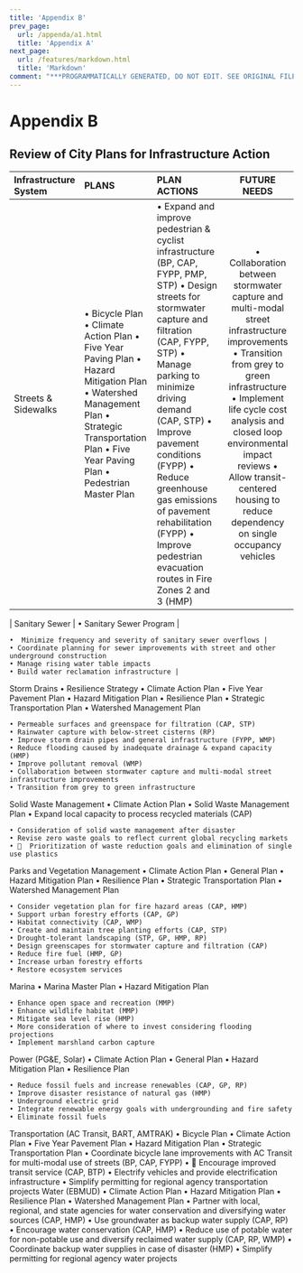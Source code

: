 ```yaml
---
title: 'Appendix B'
prev_page:
  url: /appenda/a1.html
  title: 'Appendix A'
next_page:
  url: /features/markdown.html
  title: 'Markdown'
comment: "***PROGRAMMATICALLY GENERATED, DO NOT EDIT. SEE ORIGINAL FILES IN /content***"
---
```

# Appendix B
## Review of City Plans for Infrastructure Action


| Infrastructure System | PLANS| PLAN ACTIONS| FUTURE NEEDS |
| :--- | :--- | :--- | :---: |
| Streets & Sidewalks | • Bicycle Plan • Climate Action Plan • Five Year Paving Plan • Hazard Mitigation Plan • Watershed Management Plan • Strategic Transportation Plan • Five Year Paving Plan • Pedestrian Master Plan | • Expand and improve pedestrian & cyclist infrastructure (BP, CAP, FYPP, PMP, STP) • Design streets for stormwater capture and filtration (CAP, FYPP, STP) • Manage parking to minimize driving demand (CAP, STP) • Improve pavement conditions (FYPP) • Reduce greenhouse gas emissions of pavement rehabilitation (FYPP) • Improve pedestrian evacuation routes in Fire Zones 2 and 3 (HMP) | • Collaboration between stormwater capture and multi-modal street infrastructure improvements • Transition from grey to green infrastructure • Implement life cycle cost analysis and closed loop environmental impact reviews • Allow transit-centered housing to reduce dependency on single occupancy vehicles |




| Sanitary Sewer |
    • Sanitary Sewer Program |

    •  Minimize frequency and severity of sanitary sewer overflows |
    • Coordinate planning for sewer improvements with street and other underground construction
    • Manage rising water table impacts
    • Build water reclamation infrastructure |





Storm Drains
    • Resilience Strategy
    • Climate Action Plan
    • Five Year Pavement Plan
    • Hazard Mitigation Plan
    • Resilience Plan
    • Strategic Transportation Plan
    • Watershed Management Plan

    • Permeable surfaces and greenspace for filtration (CAP, STP)
    • Rainwater capture with below-street cisterns (RP)
    • Improve storm drain pipes and general infrastructure (FYPP, WMP)
    • Reduce flooding caused by inadequate drainage & expand capacity (HMP)
    • Improve pollutant removal (WMP)
    • Collaboration between stormwater capture and multi-modal street infrastructure improvements
    • Transition from grey to green infrastructure
Solid Waste Management
    • Climate Action Plan
    • Solid Waste Management Plan
    • Expand local capacity to process recycled materials (CAP)

    • Consideration of solid waste management after disaster
    • Revise zero waste goals to reflect current global recycling markets
    •   Prioritization of waste reduction goals and elimination of single use plastics
Parks and Vegetation Management
    • Climate Action Plan
    • General Plan
    • Hazard Mitigation Plan
    • Resilience Plan
    • Strategic Transportation Plan
    • Watershed Management Plan

    • Consider vegetation plan for fire hazard areas (CAP, HMP)
    • Support urban forestry efforts (CAP, GP)
    • Habitat connectivity (CAP, WMP)
    • Create and maintain tree planting efforts (CAP, STP)
    • Drought-tolerant landscaping (STP, GP, HMP, RP)
    • Design greenscapes for stormwater capture and filtration (CAP)
    • Reduce fire fuel (HMP, GP)
    • Increase urban forestry efforts
    • Restore ecosystem services
Marina
    • Marina Master Plan
    • Hazard Mitigation Plan

    • Enhance open space and recreation (MMP)
    • Enhance wildlife habitat (MMP)
    • Mitigate sea level rise (HMP)
    • More consideration of where to invest considering flooding projections
    • Implement marshland carbon capture
Power (PG&E, Solar)
    • Climate Action Plan
    • General Plan
    • Hazard Mitigation Plan
    • Resilience Plan

    • Reduce fossil fuels and increase renewables (CAP, GP, RP)
    • Improve disaster resistance of natural gas (HMP)
    • Underground electric grid
    • Integrate renewable energy goals with undergrounding and fire safety
    • Eliminate fossil fuels
Transportation (AC Transit, BART, AMTRAK)
    • Bicycle Plan
    • Climate Action Plan
    • Five Year Pavement Plan
    • Hazard Mitigation Plan
    • Strategic Transportation Plan
    • Coordinate bicycle lane improvements with AC Transit for multi-modal use of streets (BP, CAP, FYPP)
    •   Encourage improved transit service (CAP, BTP)
    • Electrify vehicles and provide electrification infrastructure
    • Simplify permitting for regional agency transportation projects
Water (EBMUD)
    •  Climate Action Plan
    •  Hazard Mitigation Plan
    • Resilience Plan
    • Watershed Management Plan
    • Partner with local, regional, and state agencies for water conservation and diversifying water sources (CAP, HMP)
    • Use groundwater as backup water supply (CAP, RP)
    • Encourage water conservation (CAP, HMP)
    • Reduce use of potable water for non-potable use and diversify reclaimed water supply (CAP, RP, WMP)
    • Coordinate backup water supplies in case of disaster (HMP)
    • Simplify permitting for regional agency water projects
